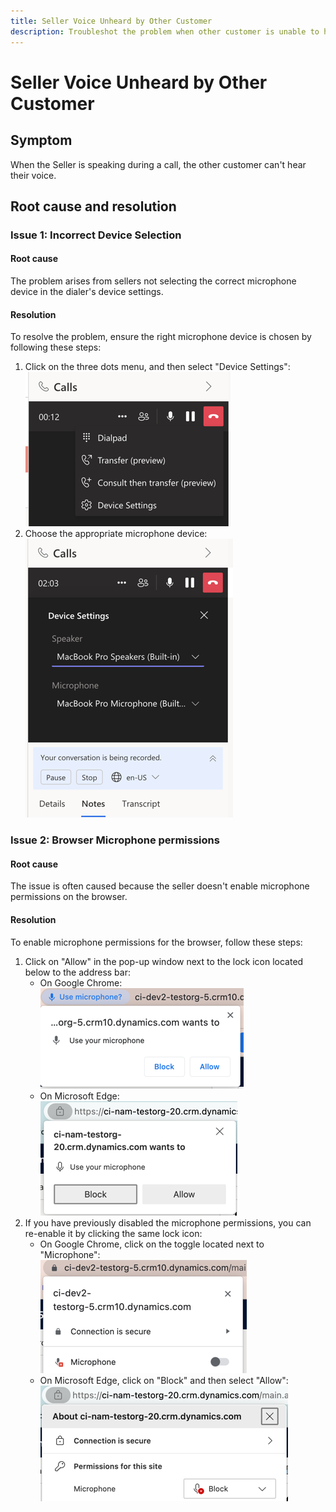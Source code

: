 ```yaml
---
title: Seller Voice Unheard by Other Customer
description: Troubleshot the problem when other customer is unable to hear the seller.
---
```


# Seller Voice Unheard by Other Customer

## Symptom
When the Seller is speaking during a call, the other customer can't hear their voice.

## Root cause and resolution
### Issue 1: Incorrect Device Selection

#### Root cause
The problem arises from sellers not selecting the correct microphone device in the dialer's device settings.

#### Resolution
To resolve the problem, ensure the right microphone device is chosen by following these steps:
1. Click on the three dots menu, and then select "Device Settings":  
   ![Dialer menu](media/seller-voice-unheard-by-other-customer/dialer-menu.png)  
2. Choose the appropriate microphone device:  
   ![Dialer device settings](media/seller-voice-unheard-by-other-customer/dialer-device-settings.png)  

### Issue 2: Browser Microphone permissions

#### Root cause
The issue is often caused because the seller doesn't enable microphone permissions on the browser.

#### Resolution
To enable microphone permissions for the browser, follow these steps:
1. Click on "Allow" in the pop-up window next to the lock icon located below to the address bar:  
   * On Google Chrome:  
   ![Chrome allow microphone](media/seller-voice-unheard-by-other-customer/chrome-allow-microphone.png)  
   * On Microsoft Edge:  
   ![Edge allow microphone](media/seller-voice-unheard-by-other-customer/edge-allow-microphone.png)
2. If you have previously disabled the microphone permissions, you can re-enable it by clicking the same lock icon:  
   * On Google Chrome, click on the toggle located next to "Microphone":  
   ![Chrome enable microphone](media/seller-voice-unheard-by-other-customer/chrome-enable-microphone.png)   
   * On Microsoft Edge, click on "Block" and then select "Allow":  
   ![Edge enable microphone](media/seller-voice-unheard-by-other-customer/edge-enable-microphone.png)
